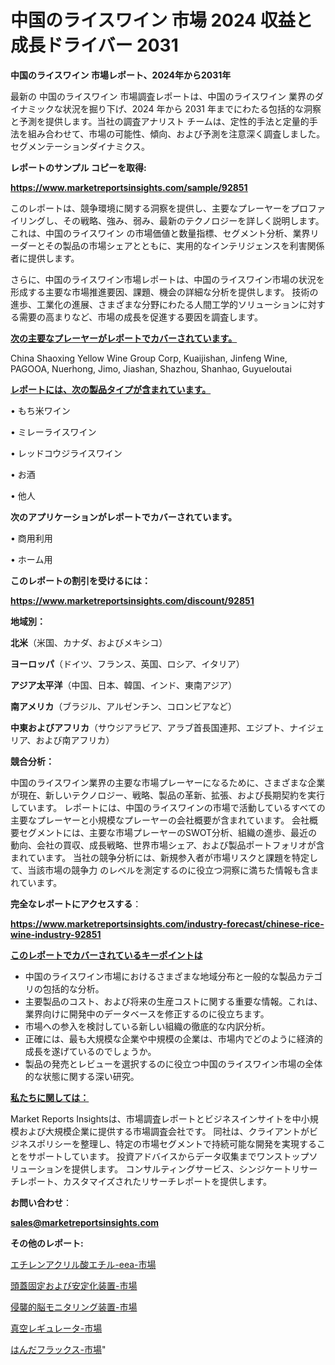 # 中国のライスワイン 市場 2024 収益と成長ドライバー 2031

<strong>中国のライスワイン 市場レポート、2024年から2031年</strong>

最新の 中国のライスワイン 市場調査レポートは、中国のライスワイン 業界のダイナミックな状況を掘り下げ、2024 年から 2031 年までにわたる包括的な洞察と予測を提供します。当社の調査アナリスト チームは、定性的手法と定量的手法を組み合わせて、市場の可能性、傾向、および予測を注意深く調査しました。 セグメンテーションダイナミクス。



<strong>レポートのサンプル コピーを取得:</strong> <a href=https://www.marketreportsinsights.com/sample/92851>

<strong><u>https://www.marketreportsinsights.com/sample/92851</u></strong></a>

このレポートは、競争環境に関する洞察を提供し、主要なプレーヤーをプロファイリングし、その戦略、強み、弱み、最新のテクノロジーを詳しく説明します。 これは、中国のライスワイン の市場価値と数量指標、セグメント分析、業界リーダーとその製品の市場シェアとともに、実用的なインテリジェンスを利害関係者に提供します。

さらに、中国のライスワイン市場レポートは、中国のライスワイン市場の状況を形成する主要な市場推進要因、課題、機会の詳細な分析を提供します。 技術の進歩、工業化の進展、さまざまな分野にわたる人間工学的ソリューションに対する需要の高まりなど、市場の成長を促進する要因を調査します。



<strong><u>次の主要なプレーヤーがレポートでカバーされています。</u></strong>

China Shaoxing Yellow Wine Group Corp, Kuaijishan, Jinfeng Wine, PAGOOA, Nuerhong, Jimo, Jiashan, Shazhou, Shanhao, Guyueloutai



<strong><u><b>レポートには、次の製品タイプが含まれています。</b></u></strong>

• もち米ワイン

• ミレーライスワイン

• レッドコウジライスワイン

• お酒

• 他人



<strong><b>次のアプリケーションがレポートでカバーされています。</b></strong>

• 商用利用

• ホーム用



<strong><b>このレポートの割引を受けるには：</b></strong><a href=https://www.marketreportsinsights.com/discount/92851>

<strong><u>https://www.marketreportsinsights.com/discount/92851</u></strong></a>



<strong>地域別：</strong>



<strong>北米</strong>（米国、カナダ、およびメキシコ）



<strong>ヨーロッパ</strong>（ドイツ、フランス、英国、ロシア、イタリア）



<strong>アジア太平洋</strong>（中国、日本、韓国、インド、東南アジア）



<strong>南アメリカ</strong>（ブラジル、アルゼンチン、コロンビアなど）



<strong>中東およびアフリカ</strong>（サウジアラビア、アラブ首長国連邦、エジプト、ナイジェリア、および南アフリカ）



<strong>競合分析：</strong>

中国のライスワイン業界の主要な市場プレーヤーになるために、さまざまな企業が現在、新しいテクノロジー、戦略、製品の革新、拡張、および長期契約を実行しています。 レポートには、中国のライスワインの市場で活動しているすべての主要なプレーヤーと小規模なプレーヤーの会社概要が含まれています。 会社概要セグメントには、主要な市場プレーヤーのSWOT分析、組織の進歩、最近の動向、会社の買収、成長戦略、世界市場シェア、および製品ポートフォリオが含まれています。 当社の競争分析には、新規参入者が市場リスクと課題を特定して、当該市場の競争力 のレベルを測定するのに役立つ洞察に満ちた情報も含まれています。



<strong>完全なレポートにアクセスする</strong>：

<a href=https://www.marketreportsinsights.com/industry-forecast/chinese-rice-wine-industry-92851>

<strong><u>https://www.marketreportsinsights.com/industry-forecast/chinese-rice-wine-industry-92851</u></strong></a>



<strong><u><b>このレポートでカバーされているキーポイントは</b></u></strong>
<ul>
  <li>中国のライスワイン市場におけるさまざまな地域分布と一般的な製品カテゴリの包括的な分析。</li>
  <li>主要製品のコスト、および将来の生産コストに関する重要な情報。これは、業界向けに開発中のデータベースを修正するのに役立ちます。</li>
  <li>市場への参入を検討している新しい組織の徹底的な内訳分析。</li>
  <li>正確には、最も大規模な企業や中規模の企業は、市場内でどのように経済的成長を遂げているのでしょうか。</li>
  <li>製品の発売とレビューを選択するのに役立つ中国のライスワイン市場の全体的な状態に関する深い研究。</li>
</ul>


<strong><u><b>私たちに関しては：</b></u></strong>

Market Reports Insightsは、市場調査レポートとビジネスインサイトを中小規模および大規模企業に提供する市場調査会社です。 同社は、クライアントがビジネスポリシーを整理し、特定の市場セグメントで持続可能な開発を実現することをサポートしています。 投資アドバイスからデータ収集までワンストップソリューションを提供します。 コンサルティングサービス、シンジケートリサーチレポート、カスタマイズされたリサーチレポートを提供します。



<strong><b>お問い合わせ</b></strong>：

<a href=mailto:sales@marketreportsinsights.com>

<strong><u>sales@marketreportsinsights.com</u></strong></a>



<strong>その他のレポート:</strong>

<a href=https://www.linkedin.com/pulse/エチレンアクリル酸エチル-eea-市場-2023-最新の-cagr-および成長分析-2030-pr-news-hub-k1x9f/>エチレンアクリル酸エチル-eea-市場</a>

<a href=https://www.linkedin.com/pulse/頭蓋固定および安定化装置-市場-2023-swot-分析と成長率-2030-qobsf/>頭蓋固定および安定化装置-市場</a>

<a href=https://www.linkedin.com/pulse/侵襲的脳モニタリング装置-市場-2023-収益と成長ドライバー-2030-asamf/>侵襲的脳モニタリング装置-市場</a>

<a href=https://www.linkedin.com/pulse/真空レギュレータ-市場-2023-年のダイナミクスとビジネストレンド-cx4mf/>真空レギュレータ-市場</a>

<a href=https://www.linkedin.com/pulse/はんだフラックス-市場-2023-新興市場-将来の動向と市場需要-2030-vpkef/>はんだフラックス-市場</a>"
